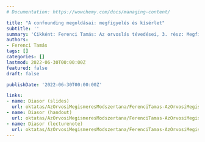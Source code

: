 ```yaml
---
# Documentation: https://wowchemy.com/docs/managing-content/

title: "A confounding megoldásai: megfigyelés és kísérlet"
subtitle: ''
summary: 'Cikként: Ferenci Tamás: Az orvoslás tévedései, 3. rész: Megfigyelés és kísérlet. INTERPRESS MAGAZIN 38:(7) pp. 48-55. (2018).'
authors:
- Ferenci Tamás
tags: []
categories: []
lastmod: 2022-06-30T00:00:00Z
featured: false
draft: false

publishDate: '2022-06-30T00:00:00Z'

links:
- name: Diasor (slides)
  url: oktatas/AzOrvosiMegismeresModszertana/FerenciTamas-AzOrvosiMegismeresModszertana-AConfoundingMegoldasaiMegfigyelesEsKiserlet-slides.pdf
- name: Diasor (handout)
  url: oktatas/AzOrvosiMegismeresModszertana/FerenciTamas-AzOrvosiMegismeresModszertana-AConfoundingMegoldasaiMegfigyelesEsKiserlet-handout.pdf
- name: Diasor (lecturenote)
  url: oktatas/AzOrvosiMegismeresModszertana/FerenciTamas-AzOrvosiMegismeresModszertana-AConfoundingMegoldasaiMegfigyelesEsKiserlet-lecturenote.pdf
---
```

